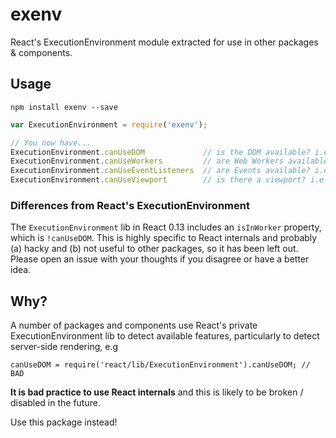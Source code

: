 # exenv

React's ExecutionEnvironment module extracted for use in other packages &amp; components.

## Usage

```
npm install exenv --save
```

```js
var ExecutionEnvironment = require('exenv');

// You now have...
ExecutionEnvironment.canUseDOM             // is the DOM available? i.e window document etc. 
ExecutionEnvironment.canUseWorkers         // are Web Workers available?
ExecutionEnvironment.canUseEventListeners  // are Events available? i.e addEventListener etc.
ExecutionEnvironment.canUseViewport        // is there a viewport? i.e window.screen
```

### Differences from React's ExecutionEnvironment

The `ExecutionEnvironment` lib in React 0.13 includes an `isInWorker` property, which is `!canUseDOM`. This is highly specific to React internals and probably (a) hacky and (b) not useful to other packages, so it has been left out. Please open an issue with your thoughts if you disagree or have a better idea.

## Why?

A number of packages and components use React's private ExecutionEnvironment lib to detect available features, particularly to detect server-side rendering, e.g

```
canUseDOM = require('react/lib/ExecutionEnvironment').canUseDOM; // BAD
```

**It is bad practice to use React internals** and this is likely to be broken / disabled in the future.

Use this package instead!
